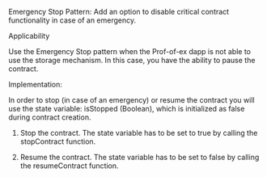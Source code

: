 
Emergency Stop Pattern: Add an option to disable critical contract functionality in case of an emergency.

Applicability

Use the Emergency Stop pattern when the Prof-of-ex dapp is not able to use the storage mechanism. In this case, you have the ability to pause the contract.

Implementation:

In order to stop (in case of an emergency) or resume the contract you will use the state variable: isStopped (Boolean), which is initialized as false during contract creation. 


1. Stop the contract. The state variable has to be set to true by calling the stopContract function.

2. Resume the contract. The state variable has to be set to false by calling the resumeContract function.






